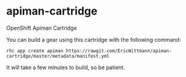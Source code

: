 # apiman-cartridge
OpenShift Apiman Cartridge

You can build a gear using this cartridge with the following command:

	rhc app create apiman https://rawgit.com/EricWittmann/apiman-cartridge/master/metadata/manifest.yml

It will take a few minutes to build, so be patient.
